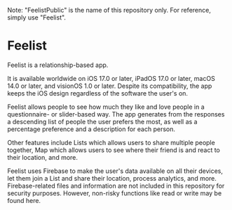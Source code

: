 Note: "FeelistPublic" is the name of this repository only. For reference, simply use "Feelist".

# Feelist
Feelist is a relationship-based app.

It is available worldwide on iOS 17.0 or later, iPadOS 17.0 or later, macOS 14.0 or later, and visionOS 1.0 or later.
Despite its compatibility, the app keeps the iOS design regardless of the software the user's on.


Feelist allows people to see how much they like and love people in a questionnaire- or slider-based way. The app generates from the responses a descending list of people the user prefers the most, as well as a percentage preference and a description for each person.

Other features include Lists which allows users to share multiple people together, Map which allows users to see where their friend is and react to their location, and more.


Feelist uses Firebase to make the user's data available on all their devices, let them join a List and share their location, process analytics, and more.
Firebase-related files and information are not included in this repository for security purposes. However, non-risky functions like read or write may be found here.
